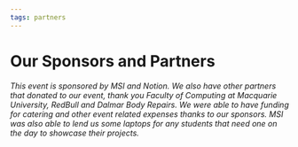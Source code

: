 ```yaml
---
tags: partners
---
```


# **Our Sponsors and Partners**

###### This event is sponsored by MSI and Notion. We also have other partners that donated to our event, thank you Faculty of Computing at Macquarie University, RedBull and Dalmar Body Repairs. We were able to have funding for catering and other event related expenses thanks to our sponsors. MSI was also able to lend us some laptops for any students that need one on the day to showcase their projects.
